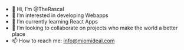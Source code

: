 - 👋 Hi, I’m @TheRascaI
- 👀 I’m interested in developing Webapps
- 🌱 I’m currently learning React Apps
- 💞️ I’m looking to collaborate on projects who make the world a better place
- 📫 How to reach me: info@miomideal.com
